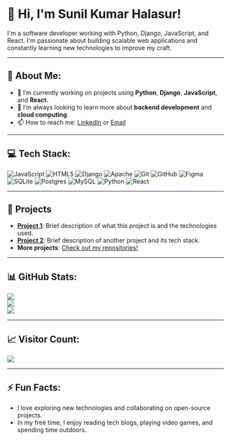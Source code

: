 # 👋 Hi, I'm Sunil Kumar Halasur!

I'm a software developer working with Python, Django, JavaScript, and React. I'm passionate about building scalable web applications and constantly learning new technologies to improve my craft.

---

## 💫 About Me:
- 🔭 I’m currently working on projects using **Python**, **Django**, **JavaScript**, and **React**.
- 🌱 I’m always looking to learn more about **backend development** and **cloud computing**.
- 📫 How to reach me: [LinkedIn](https://www.linkedin.com/in/sunilkumar-s-h-92261617b/) or [Email](mailto:youremail@example.com)

---

## 💻 Tech Stack:

![JavaScript](https://img.shields.io/badge/javascript-%23323330.svg?style=for-the-badge&logo=javascript&logoColor=%23F7DF1E) 
![HTML5](https://img.shields.io/badge/html5-%23E34F26.svg?style=for-the-badge&logo=html5&logoColor=white) 
![Django](https://img.shields.io/badge/django-%23092E20.svg?style=for-the-badge&logo=django&logoColor=white) 
![Apache](https://img.shields.io/badge/apache-%23D42029.svg?style=for-the-badge&logo=apache&logoColor=white) 
![Git](https://img.shields.io/badge/git-%23F05033.svg?style=for-the-badge&logo=git&logoColor=white) 
![GitHub](https://img.shields.io/badge/github-%23121011.svg?style=for-the-badge&logo=github&logoColor=white) 
![Figma](https://img.shields.io/badge/figma-%23F24E1E.svg?style=for-the-badge&logo=figma&logoColor=white) 
![SQLite](https://img.shields.io/badge/sqlite-%2307405e.svg?style=for-the-badge&logo=sqlite&logoColor=white) 
![Postgres](https://img.shields.io/badge/postgres-%23316192.svg?style=for-the-badge&logo=postgresql&logoColor=white) 
![MySQL](https://img.shields.io/badge/mysql-4479A1.svg?style=for-the-badge&logo=mysql&logoColor=white) 
![Python](https://img.shields.io/badge/python-3670A0?style=for-the-badge&logo=python&logoColor=ffdd54) 
![React](https://img.shields.io/badge/react-%2320232a.svg?style=for-the-badge&logo=react&logoColor=%2361DAFB)

---

## 🚀 Projects
- **[Project 1](https://github.com/yourusername/project1)**: Brief description of what this project is and the technologies used.
- **[Project 2](https://github.com/yourusername/project2)**: Brief description of another project and its tech stack.
- **More projects**: [Check out my repositories!](https://github.com/Sunilkumar-Halasur)

---

## 📊 GitHub Stats:
![](https://github-readme-stats.vercel.app/api?username=Sunilkumar-Halasur&theme=dark&hide_border=false&include_all_commits=false&count_private=false)<br/>
![](https://github-readme-streak-stats.herokuapp.com/?user=Sunilkumar-Halasur&theme=dark&hide_border=false)<br/>
![](https://github-readme-stats.vercel.app/api/top-langs/?username=Sunilkumar-Halasur&theme=dark&hide_border=false&include_all_commits=false&count_private=false&layout=compact)

---

## 📈 Visitor Count:
[![](https://visitcount.itsvg.in/api?id=Sunilkumar-Halasur&icon=0&color=0)](https://visitcount.itsvg.in)

---

## ⚡ Fun Facts:
- I love exploring new technologies and collaborating on open-source projects.
- In my free time, I enjoy reading tech blogs, playing video games, and spending time outdoors.
